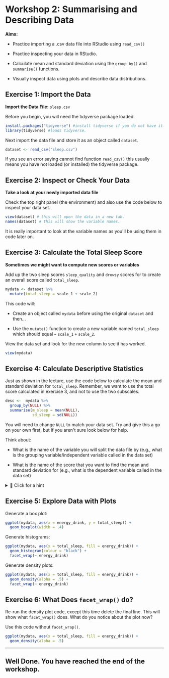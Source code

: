 # Workshop 2: Summarising and Describing Data

**Aims:**

-   Practice importing a .csv data file into RStudio using `read_csv()`

-   Practice inspecting your data in RStudio.

-   Calculate mean and standard deviation using the `group_by()` and `summarise()` functions.

-   Visually inspect data using plots and describe data distributions.

## Exercise 1: Import the Data

**Import the Data File:** `sleep.csv`

Before you begin, you will need the tidyverse package loaded.

``` r
install.packages("tidyverse") #install tidyverse if you do not have it.
library(tidyverse) #loads tidyverse.
```

Next import the data file and store it as an object called `dataset`.

``` r
dataset <- read_csv("sleep.csv")
```

If you see an error saying cannot find function `read_csv()` this usually means you have not loaded (or installed) the tidyverse package.

## Exercise 2: Inspect or Check Your Data

**Take a look at your newly imported data file**

Check the top right panel (the environment) and also use the code below to inspect your data set.

``` r
view(dataset) # this will open the data in a new tab.
names(dataset) # this will show the variable names.
```

It is really important to look at the variable names as you'll be using them in code later on.

## Exercise 3: Calculate the Total Sleep Score

**Sometimes we might want to compute new scores or variables**

Add up the two sleep scores `sleep_quality` and `drowsy` scores for to create an overall score called `total_sleep`.

``` r
mydata <- dataset %>%
  mutate(total_sleep = scale_1 + scale_2)
```

This code will:

-   Create an object called `mydata` before using the original `dataset` and then...

-   Use the `mutate()` function to create a new variable named `total_sleep` which should equal `=` `scale_1` `+` `scale_2`.

View the data set and look for the new column to see it has worked.

``` r
view(mydata)
```

## Exercise 4: Calculate Descriptive Statistics

Just as shown in the lecture, use the code below to calculate the mean and standard deviation for `total_sleep`. Remember, we want to use the total score calculated in exercise 3, and not to use the two subscales.

``` r
desc <-  mydata %>%
  group_by(NULL) %>%
  summarise(m_sleep = mean(NULL),
            sd_sleep = sd(NULL))
```

You will need to change `NULL` to match your data set. Try and give this a go on your own first, but if you aren't sure look below for help.

Think about:

-   What is the name of the variable you will split the data file by (e.g., what is the grouping variable/independent variable called in the data set)

-   What is the name of the score that you want to find the mean and standard deviation for (e.g., what is the dependent variable called in the data set)

<details>

<summary>👀 Click for a hint</summary>

``` r
desc <-  mydata %>%
  group_by(energy_drink) %>%
  summarise(m_sleep = mean(total_sleep),
            sd_sleep = sd(total_sleep))
```

</details>

## Exercise 5: Explore Data with Plots

Generate a box plot:

``` r
ggplot(mydata, aes(x = energy_drink, y = total_sleep)) +
  geom_boxplot(width = .4)
```

Generate histograms:

``` r
ggplot(mydata, aes(x = total_sleep, fill = energy_drink)) +
  geom_histogram(colour = "black") +
  facet_wrap(~ energy_drink)
```

Generate density plots:

``` r
ggplot(mydata, aes(x = total_sleep, fill = energy_drink)) +
  geom_density(alpha = .5) +
  facet_wrap(~ energy_drink)
```

## Exercise 6: What Does `facet_wrap()` do?

Re-run the density plot code, except this time delete the final line. This will show what `facet_wrap()` does. What do you notice about the plot now?

Use this code without `facet_wrap()`.

``` r
ggplot(mydata, aes(x = total_sleep, fill = energy_drink)) +
  geom_density(alpha = .5)
```

-----
**Well Done. You have reached the end of the workshop.**
-----
